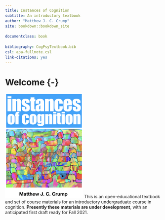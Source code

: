 ```yaml
--- 
title: Instances of Cognition
subtitle: An introductory textbook
author: "Matthew J. C. Crump"
site: bookdown::bookdown_site

documentclass: book

bibliography: CogPsyTextbook.bib
csl: apa-fullnote.csl
link-citations: yes
---
```


# Welcome {-}



<img class="cover" src="imgs/cover.png" width="50%"/> This is an open-educational textbook and set of course materials for an introductory undergraduate course in cognition. **Presently these materials are under development**, with an anticipated first draft ready for Fall 2021.
